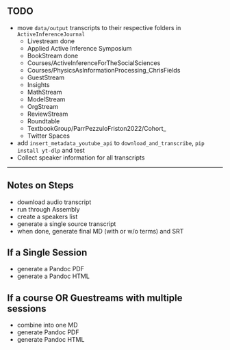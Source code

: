 ## TODO
- move `data/output` transcripts to their respective folders in `ActiveInferenceJournal`
    - Livestream done
    - Applied Active Inference Symposium
    - BookStream done
    - Courses/ActiveInferenceForTheSocialSciences
    - Courses/PhysicsAsInformationProcessing_ChrisFields
    - GuestStream
    - Insights
    - MathStream
    - ModelStream
    - OrgStream
    - ReviewStream
    - Roundtable
    - TextbookGroup/ParrPezzuloFriston2022/Cohort_
    - Twitter Spaces
- add `insert_metadata_youtube_api` to `download_and_transcribe`, `pip install yt-dlp` and test
- Collect speaker information for all transcripts

---

## Notes on Steps
* download audio transcript
* run through Assembly
* create a speakers list
* generate a single source transcript
* when done, generate final MD (with or w/o terms) and SRT

## If a Single Session
* generate a Pandoc PDF
* generate a Pandoc HTML

## If a course OR Guestreams with multiple sessions
* combine into one MD
* generate Pandoc PDF
* generate Pandoc HTML
